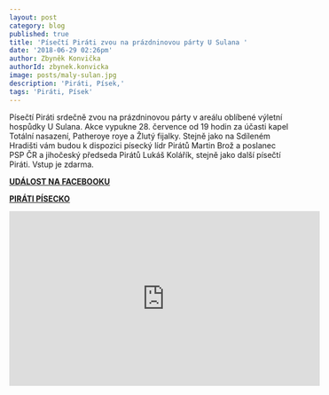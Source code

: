 ```yaml
---
layout: post
category: blog
published: true
title: 'Písečtí Piráti zvou na prázdninovou párty U Sulana '
date: '2018-06-29 02:26pm'
author: Zbyněk Konvička
authorId: zbynek.konvicka
image: posts/maly-sulan.jpg
description: 'Piráti, Písek,'
tags: 'Piráti, Písek'
---
```

Písečtí Piráti srdečně zvou na prázdninovou párty v areálu oblíbené výletní hospůdky U Sulana. Akce vypukne 28. července od 19 hodin za účasti kapel Totální nasazení, Patheroye roye a Žlutý fijalky. Stejně jako na Sdíleném Hradišti vám budou k dispozici písecký lídr Pirátů Martin Brož a poslanec PSP ČR a jihočeský předseda Pirátů Lukáš Kolářík, stejně jako další písečtí Piráti. Vstup je zdarma.

[**UDÁLOST NA FACEBOOKU**](https://www.facebook.com/events/2109922462582679/)

[**PIRÁTI PÍSECKO**](http://www.piratipisecko.cz/)

<iframe width="560" height="315" src="https://www.youtube.com/embed/XP01VXnDZkM" frameborder="0" allow="autoplay; encrypted-media" allowfullscreen></iframe>
